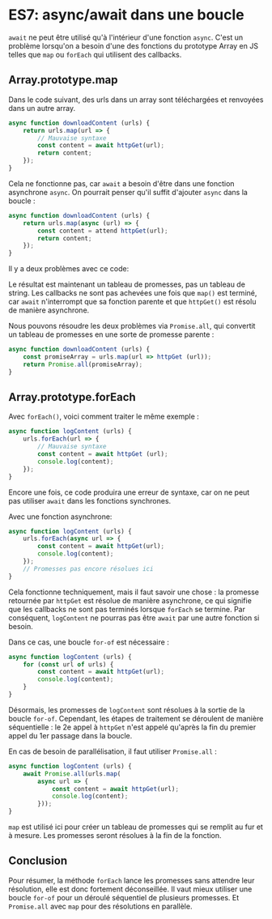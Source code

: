 # ES7: async/await dans une boucle

`await` ne peut être utilisé qu'à l'intérieur d'une fonction `async`. C'est un problème lorsqu'on a besoin d'une des fonctions du prototype Array en JS telles que `map` ou `forEach` qui utilisent des callbacks.

## Array.prototype.map

Dans le code suivant, des urls dans un array sont téléchargées et renvoyées dans un autre array.

```js
async function downloadContent (urls) {
    return urls.map(url => {
        // Mauvaise syntaxe
        const content = await httpGet(url);
        return content;
    });
}
```

Cela ne fonctionne pas, car `await` a besoin d'être dans une fonction asynchrone `async`. On pourrait penser qu'il suffit d'ajouter `async` dans la boucle :

```js
async function downloadContent (urls) {
    return urls.map(async (url) => {
        const content = attend httpGet(url);
        return content;
    });
}
```

Il y a deux problèmes avec ce code:

Le résultat est maintenant un tableau de promesses, pas un tableau de string.
Les callbacks ne sont pas achevées une fois que `map()` est terminé, car `await` n'interrompt que sa fonction parente et que `httpGet()` est résolu de manière asynchrone. 

Nous pouvons résoudre les deux problèmes via `Promise.all`, qui convertit un tableau de promesses en une sorte de promesse parente :

```js
async function downloadContent (urls) {
    const promiseArray = urls.map(url => httpGet (url));
    return Promise.all(promiseArray);
}
```

## Array.prototype.forEach

Avec `forEach()`, voici comment traiter le même exemple :

```js
async function logContent (urls) {
    urls.forEach(url => {
        // Mauvaise syntaxe
        const content = await httpGet (url);
        console.log(content);
    });
}
```

Encore une fois, ce code produira une erreur de syntaxe, car on ne peut pas utiliser `await` dans les fonctions synchrones.

Avec une fonction asynchrone:

```js
async function logContent (urls) {
    urls.forEach(async url => {
        const content = await httpGet(url);
        console.log(content);
    });
    // Promesses pas encore résolues ici
}
```

Cela fonctionne techniquement, mais il faut savoir une chose : la promesse retournée par `httpGet` est résolue de manière asynchrone, ce qui signifie que les callbacks ne sont pas terminés lorsque `forEach` se termine. Par conséquent, `logContent` ne pourras pas être `await` par une autre fonction si besoin.

Dans ce cas, une boucle `for-of` est nécessaire :

```js
async function logContent (urls) {
    for (const url of urls) {
        const content = await httpGet(url);
        console.log(content);
    }
}
```

Désormais, les promesses de `logContent` sont résolues à la sortie de la boucle `for-of`. Cependant, les étapes de traitement se déroulent de manière séquentielle : le 2e appel à `httpGet` n'est appelé qu'après la fin du premier appel du 1er passage dans la boucle. 

En cas de besoin de parallélisation, il faut utiliser `Promise.all` : 

```js
async function logContent (urls) {
    await Promise.all(urls.map(
        async url => {
            const content = await httpGet(url);
            console.log(content);
        }));
}
```

`map` est utilisé ici pour créer un tableau de promesses qui se remplit au fur et à mesure. Les promesses seront résolues à la fin de la fonction.

## Conclusion

Pour résumer, la méthode `forEach` lance les promesses sans attendre leur résolution, elle est donc fortement déconseillée. Il vaut mieux utiliser une boucle `for-of` pour un déroulé séquentiel de plusieurs promesses. Et `Promise.all` avec `map` pour des résolutions en parallèle.


